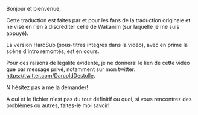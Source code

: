 Bonjour et bienvenue,

Cette traduction est faites par et pour les fans de la traduction originale et ne vise en rien à discréditer celle de Wakanim (sur laquelle je me suis appuyé).

La version HardSub (sous-titres intégrés dans la vidéo), avec en prime la scène d'intro remontés, est en cours.

Pour des raisons de légalité évidente, je ne donnerai le lien de cette vidéo que par message privé, notamment sur mon twitter: https://twitter.com/DarcoldDestolle.

N'hésitez pas à me la demander!

A oui et le fichier n'est pas du tout définitif ou quoi, si vous rencontrez des problèmes ou autres, faites-le moi savoir!
